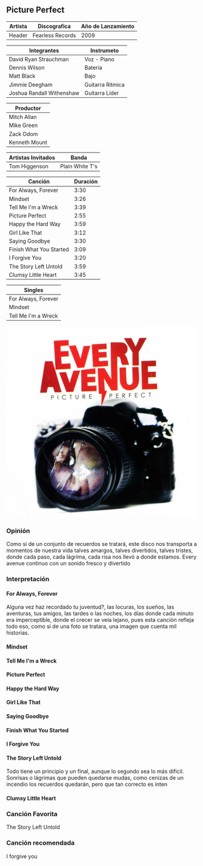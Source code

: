 ## Picture Perfect

| Artista | Discografica | Año de Lanzamiento | 
| ----------- | ----------- | ----------------- |
| Header      | Fearless Records       |  2009 |

| Integrantes | Instrumeto |
| ----------- | ---------- |
| David Ryan Strauchman | Voz - Piano |
| Dennis Wilson | Bateria |
| Matt Black | Bajo |
| Jimmie Deegham | Guitarra Ritmica |
| Joshua Randall Withenshaw | Guitarra Líder |

| Productor |
| --------- |
| Mitch Allan |
| Mike Green |
| Zack Odom |
| Kenneth Mount |

| Artistas Invitados | Banda | 
| ------------------ | ----- |
| Tom Higgenson | Plain White T's |

| Canción | Duración |
| ------- | -------- |
| For Always, Forever | 3:30 |
| Mindset | 3:26 |
| Tell Me I'm a Wreck | 3:39 |
| Picture Perfect | 2:55 |
| Happy the Hard Way | 3:59 |
| Girl Like That | 3:12 |
| Saying Goodbye | 3:30 |
| Finish What You Started | 3:09 |
| I Forgive You | 3:20 |
| The Story Left Untold | 3:59 |
| Clumsy Little Heart | 3:45 |

| Singles |
| ------- |
| For Always, Forever |
| Mindset |
| Tell Me I'm a Wreck |

![Picture Perfect](/assets/album.jpeg)

### Opinión
  Como si de un conjunto de recuerdos se tratará, este disco nos transporta a momentos de nuestra vida talves amargos, talves divertidos, talves tristes, donde cada paso, cada lágrima, cada risa nos llevó a donde estamos. Every avenue continuo con un sonido fresco y divertido

### Interpretación

#### For Always, Forever
  Alguna vez haz recordado tu juventud?, las locuras, los sueños, las aventuras, tus amigos, las tardes o las noches, los días donde cada minuto era imperceptible, donde el crecer se veía lejano, pues esta canción refleja todo eso, como si de una foto se tratara, una imagen que cuenta mil historias.

#### Mindset
#### Tell Me I'm a Wreck
#### Picture Perfect
#### Happy the Hard Way
#### Girl Like That
#### Saying Goodbye
#### Finish What You Started
#### I Forgive You
  
#### The Story Left Untold
  Todo tiene un principio y un final, aunque lo segundo sea lo más dificil. Sonrisas o lágrimas que pueden quedarse mudas, como cenizas de un incendio los recuerdos quedarán, pero que tan correcto es inten
#### Clumsy Little Heart

### Canción Favorita
  The Story Left Untold

### Canción recomendada
  I forgive you